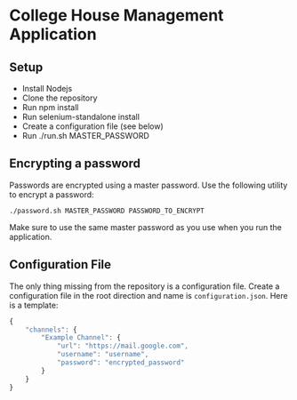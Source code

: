 # College House Management Application

## Setup
* Install Nodejs
* Clone the repository
* Run npm install
* Run selenium-standalone install
* Create a configuration file (see below)
* Run ./run.sh MASTER_PASSWORD

## Encrypting a password
Passwords are encrypted using a master password. Use the following utility to
encrypt a password:
```
./password.sh MASTER_PASSWORD PASSWORD_TO_ENCRYPT
```
Make sure to use the same master password as you use when you run the application.

## Configuration File
The only thing missing from the repository is a configuration file. Create a configuration file in the root direction and name is `configuration.json`. Here is a template:
```javascript
{
	"channels": {
		"Example Channel": {
			"url": "https://mail.google.com",
			"username": "username",
			"password": "encrypted_password"
		}
	}
}
```